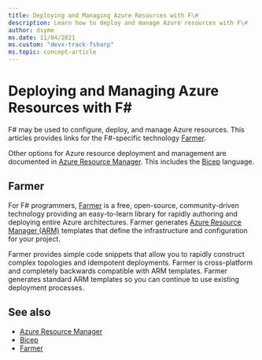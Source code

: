 ```yaml
---
title: Deploying and Managing Azure Resources with F\#
description: Learn how to deploy and manage Azure resources with F\#
author: dsyme
ms.date: 11/04/2021
ms.custom: "devx-track-fsharp"
ms.topic: concept-article
---
```


# Deploying and Managing Azure Resources with F\#

F# may be used to configure, deploy, and manage Azure resources. This articles provides links for the F#-specific technology [Farmer](https://compositionalit.github.io/farmer/).

Other options for Azure resource deployment and management are documented in [Azure Resource Manager](/azure/azure-resource-manager/). This includes the [Bicep](/azure/azure-resource-manager/bicep) language.

## Farmer

For F# programmers, [Farmer](https://compositionalit.github.io/farmer/) is a free, open-source, community-driven technology providing an easy-to-learn library for rapidly authoring and deploying entire Azure architectures. Farmer generates [Azure Resource Manager (ARM)](/azure/azure-resource-manager) templates that define the infrastructure and configuration for your project.

Farmer provides simple code snippets that allow you to rapidly construct complex topologies and idempotent deployments. Farmer is cross-platform and completely backwards compatible with ARM templates. Farmer generates standard ARM templates so you can continue to use existing deployment processes.

## See also

- [Azure Resource Manager](/azure/azure-resource-manager/)
- [Bicep](/azure/azure-resource-manager/bicep)
- [Farmer](https://compositionalit.github.io/farmer/)
